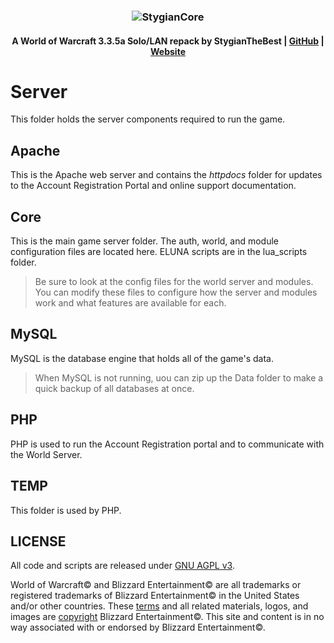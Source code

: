 ### <p align="center">![StygianCore](https://stygianthebest.github.io/assets/img/logo/world_of_stygiancore.png "StygianCore")</p>

#### <p align="center"> A World of Warcraft 3.3.5a Solo/LAN repack by StygianTheBest | [GitHub](https://github.com/StygianTheBest) | [Website](http://stygianthebest.github.io)</p>

# Server

This folder holds the server components required to run the game.

## Apache

  This is the Apache web server and contains the _httpdocs_ folder for updates to the Account Registration Portal and online support documentation.

## Core

This is the main game server folder. The auth, world, and module configuration files are located here. ELUNA scripts are in the lua_scripts folder.

> Be sure to look at the config files for the world server and modules. You can modify these files to configure how the server and modules work and what features are available for each.

## MySQL

MySQL is the database engine that holds all of the game's data. 

> When MySQL is not running, uou can zip up the Data folder to make a quick backup of all databases at once.

## PHP

PHP is used to run the Account Registration portal and to communicate with the World Server.

## TEMP

This folder is used by PHP.

## LICENSE

All code and scripts are released under [GNU AGPL v3](https://stygianthebest.github.io/license/).

World of Warcraft© and Blizzard Entertainment© are all trademarks or registered trademarks of Blizzard Entertainment© in the United States and/or other countries. These [terms](http://us.blizzard.com/en-us/company/about/legal-faq.html) and all related materials, logos, and images are [copyright](http://us.blizzard.com/en-us/company/about/copyrightnotices.html) Blizzard Entertainment©. This site and content is in no way associated with or endorsed by Blizzard Entertainment©.